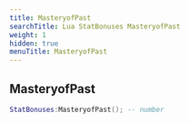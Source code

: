 ```yaml
---
title: MasteryofPast
searchTitle: Lua StatBonuses MasteryofPast
weight: 1
hidden: true
menuTitle: MasteryofPast
---
```

## MasteryofPast
```lua
StatBonuses:MasteryofPast(); -- number
```